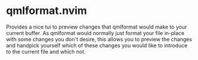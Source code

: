 # qmlformat.nvim

Provides a nice tui to preview changes that qmlformat would make to your current buffer. 
As qmlformat would normally just format your file in-place with some changes you don't desire,
this allows you to preview the changes and handpick yourself which of these changes you would
like to introduce to the current file and which not.
